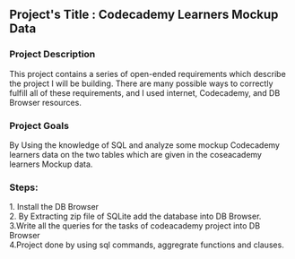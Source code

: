**<h2>Project's Title : Codecademy Learners Mockup Data </h2>**

<h3>Project Description</h3>
          This project contains a series of open-ended requirements which describe the project I will be building. There are many possible ways to correctly fulfill all of these requirements, and I used internet, Codecademy, and DB Browser resources.

<h3>Project Goals</h3>
<p> By Using the knowledge of SQL and analyze some mockup Codecademy learners data on the  two tables which are given in the coseacademy learners Mockup data.</p>

<h3>Steps:</h3>
<p>1. Install the DB Browser </br>
2. By Extracting zip file  of SQLite add the database into DB Browser. </br>
3.Write all the queries for the tasks of codeacademy project into DB Browser </br>
4.Project done by using sql commands, aggregrate functions and clauses.
</p>
